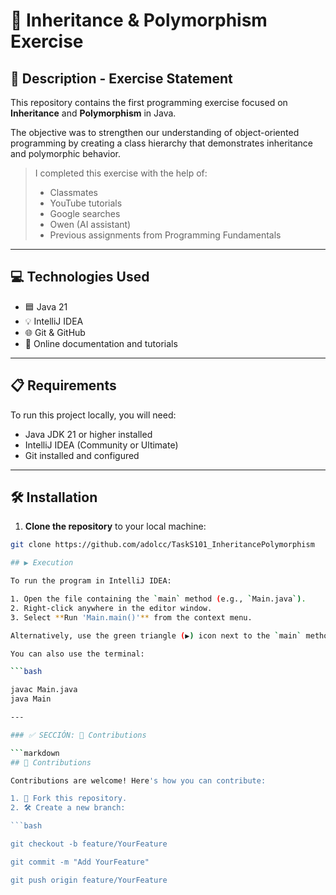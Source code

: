 # 🧠 Inheritance & Polymorphism Exercise

## 📄 Description - Exercise Statement

This repository contains the first programming exercise focused on **Inheritance** and **Polymorphism** in Java.

The objective was to strengthen our understanding of object-oriented programming by creating a class hierarchy that demonstrates inheritance and polymorphic behavior.

> I completed this exercise with the help of:
> - Classmates
> - YouTube tutorials
> - Google searches
> - Owen (AI assistant)
> - Previous assignments from Programming Fundamentals

---

## 💻 Technologies Used

- 🟦 Java 21
- 💡 IntelliJ IDEA
- 🌐 Git & GitHub
- 📘 Online documentation and tutorials

---

## 📋 Requirements

To run this project locally, you will need:

- Java JDK 21 or higher installed
- IntelliJ IDEA (Community or Ultimate)
- Git installed and configured

---

## 🛠️ Installation

1. **Clone the repository** to your local machine:

```bash
git clone https://github.com/adolcc/TaskS101_InheritancePolymorphism

## ▶️ Execution

To run the program in IntelliJ IDEA:

1. Open the file containing the `main` method (e.g., `Main.java`).
2. Right-click anywhere in the editor window.
3. Select **Run 'Main.main()'** from the context menu.

Alternatively, use the green triangle (▶️) icon next to the `main` method to run the program directly.

You can also use the terminal:

```bash

javac Main.java
java Main

---

### ✅ SECCIÓN: 🤝 Contributions

```markdown
## 🤝 Contributions

Contributions are welcome! Here's how you can contribute:

1. 🍴 Fork this repository.
2. 🛠️ Create a new branch:

```bash

git checkout -b feature/YourFeature

git commit -m "Add YourFeature"

git push origin feature/YourFeature



